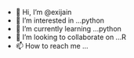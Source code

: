 - 👋 Hi, I’m @exijain
- 👀 I’m interested in ...python
- 🌱 I’m currently learning ...python
- 💞️ I’m looking to collaborate on ...R
- 📫 How to reach me ...

<!---
exijain/exijain is a ✨ special ✨ repository because its `README.md` (this file) appears on your GitHub profile.
You can click the Preview link to take a look at your changes.
--->
